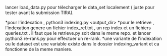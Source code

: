 lancer load_data.py pour télecharger le data_set localement ( juste pour tester avant la submission TIRA).

*pour l'indexation , python3 indexing.py <name of dataset> <output_dir> 
*pour le retrieve , l'indexation genere un fichier index_ref.txt , un rep index et un fichiers queries.txt . il faut que le retrieve.py soit dans le meme repo.
et lancer python3 re-rank.py pour effectuer un re-rank.
*une variante de l'indexation ou le dataset est une variable existe dans le dossier indexing_variant et ca fonctionne de la meme maniere.

